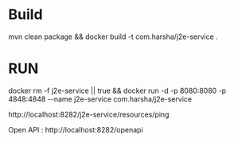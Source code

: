 # Build
mvn clean package && docker build -t com.harsha/j2e-service .

# RUN

docker rm -f j2e-service || true && docker run -d -p 8080:8080 -p 4848:4848 --name j2e-service com.harsha/j2e-service 

http://localhost:8282/j2e-service/resources/ping

Open API : http://localhost:8282/openapi